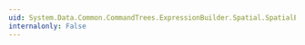 ```yaml
---
uid: System.Data.Common.CommandTrees.ExpressionBuilder.Spatial.SpatialEdmFunctions.GeometryCollectionFromText(System.Data.Common.CommandTrees.DbExpression,System.Data.Common.CommandTrees.DbExpression)
internalonly: False
---
```

